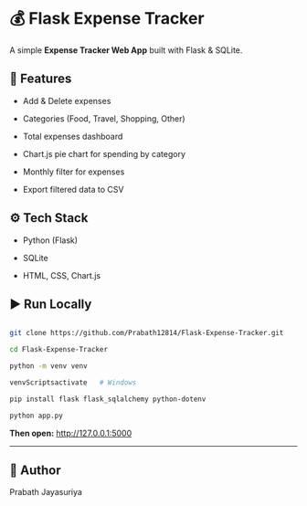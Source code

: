# 💰 Flask Expense Tracker



A simple **Expense Tracker Web App** built with Flask & SQLite.



## 🚀 Features

- Add & Delete expenses

- Categories (Food, Travel, Shopping, Other)

- Total expenses dashboard

- Chart.js pie chart for spending by category

- Monthly filter for expenses

- Export filtered data to CSV


## ⚙️ Tech Stack

- Python (Flask)

- SQLite

- HTML, CSS, Chart.js



## ▶️ Run Locally

```bash

git clone https://github.com/Prabath12814/Flask-Expense-Tracker.git

cd Flask-Expense-Tracker

python -m venv venv

venvScriptsactivate   # Windows

pip install flask flask_sqlalchemy python-dotenv

python app.py
```


**Then open:** http://127.0.0.1:5000


---


## 👤 Author

Prabath Jayasuriya


